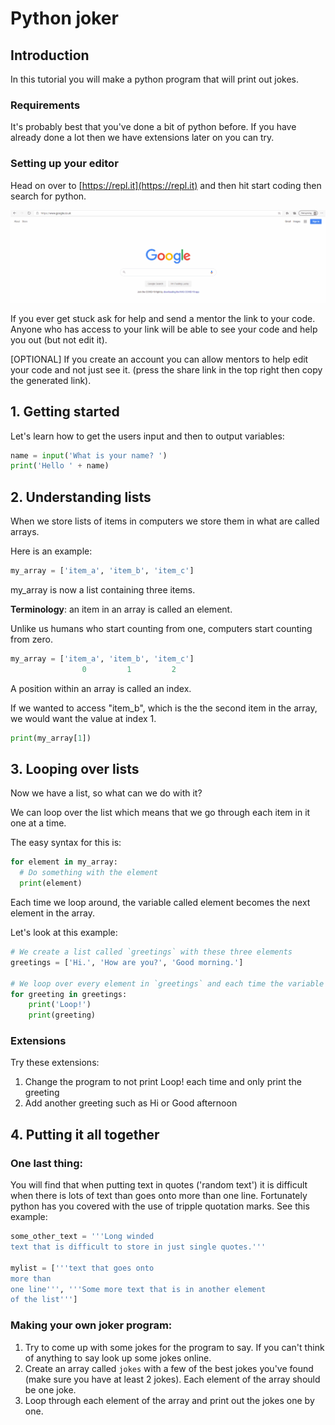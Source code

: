 # Python joker

## Introduction

In this tutorial you will make a python program that will print out jokes.

### Requirements

It's probably best that you've done a bit of python before. If you have already done a lot then we have extensions later on you can try.

### Setting up your editor

Head on over to [https://repl.it](https://repl.it) and then hit start coding then search for python.

![repl it setup](./repl.it.gif)
 
If you ever get stuck ask for help and send a mentor the link to your code. Anyone who has access to your link will be able to see your code and help you out (but not edit it).

[OPTIONAL] If you create an account you can allow mentors to help edit your code and not just see it. (press the share link in the top right then copy the generated link).


## 1. Getting started

Let's learn how to get the users input and then to output variables:
```python
name = input('What is your name? ')
print('Hello ' + name)
```

## 2. Understanding lists

When we store lists of items in computers we store them in what are called arrays.

Here is an example:

```python
my_array = ['item_a', 'item_b', 'item_c']
```

my_array is now a list containing three items.

**Terminology**: an item in an array is called an element.

Unlike us humans who start counting from one, computers start counting from zero.

```python
my_array = ['item_a', 'item_b', 'item_c']
                0         1         2
```

A position within an array is called an index.

If we wanted to access "item_b", which is the the second item in the array,  we would want the value at index 1.

```python
print(my_array[1])
```



## 3. Looping over lists

Now we have a list, so what can we do with it?

We can loop over the list which means that we go through each item in it one at a time.

The easy syntax for this is:

```python
for element in my_array:
  # Do something with the element
  print(element)
```

Each time we loop around, the variable called element becomes the next element in the array.

Let's look at this example:

```python
# We create a list called `greetings` with these three elements
greetings = ['Hi.', 'How are you?', 'Good morning.']

# We loop over every element in `greetings` and each time the variable `greeting` (no 's' at the end) becomes one of the greetings in the list.
for greeting in greetings:
    print('Loop!')
    print(greeting)
```


### Extensions

Try these extensions:

1. Change the program to not print Loop! each time and only print the greeting
2. Add another greeting such as Hi or Good afternoon


## 4. Putting it all together

### One last thing:

You will find that when putting text in quotes ('random text') it is difficult when there is lots of text than goes onto more than one line. Fortunately python has you covered with the use of tripple quotation marks. See this example:

```python
some_other_text = '''Long winded
text that is difficult to store in just single quotes.'''

mylist = ['''text that goes onto
more than
one line''', '''Some more text that is in another element
of the list''']
```

### Making your own joker program:

1. Try to come up with some jokes for the program to say. If you can't think of anything to say look up some jokes online.
2. Create an array called `jokes` with a few of the best jokes you've found (make sure you have at least 2 jokes). Each element of the array should be one joke.
3. Loop through each element of the array and print out the jokes one by one.

